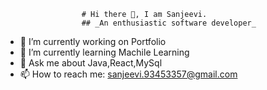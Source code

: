                      # Hi there 👋, I am Sanjeevi.
                     ## _An enthusiastic software developer_ 

- 🔭 I’m currently working on Portfolio
- 🌱 I’m currently learning Machile Learning
- 💬 Ask me about Java,React,MySql
- 📫 How to reach me: sanjeevi.93453357@gmail.com
